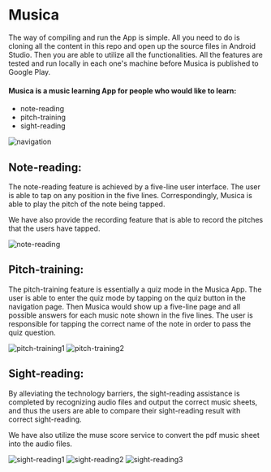 # Musica
The way of compiling and run the App is simple. All you need to do is 
cloning all the content in this repo and open up the source files in 
Android Studio. Then you are able to utilize all the functionalities. 
All the features are tested and run locally in each one's machine before
Musica is published to Google Play.
#### Musica is a music learning App for people who would like to learn:
- note-reading
- pitch-training
- sight-reading

![navigation](snapshot/navigation.jpeg)

## Note-reading:
The note-reading feature is achieved by a five-line user interface. The user 
is able to tap on any position in the five lines. Correspondingly, Musica is 
able to play the pitch of the note being tapped.

We have also provide the recording feature that is able to record the pitches 
that the users have tapped.

![note-reading](snapshot/note-reading.jpeg)


## Pitch-training:
The pitch-training feature is essentially a quiz mode in the Musica App. The 
user is able to enter the quiz mode by tapping on the quiz button in the 
navigation page. Then Musica would show up a five-line page and all possible 
answers for each music note shown in the five lines. The user is responsible 
for tapping the correct name of the note in order to pass the quiz question.

![pitch-training1](snapshot/quiz.jpeg)
![pitch-training2](snapshot/quizResult.jpeg)

## Sight-reading:
By alleviating the technology barriers, the sight-reading assistance is 
completed by recognizing audio files and output the correct music sheets, 
and thus the users are able to compare their sight-reading result with 
correct sight-reading.

We have also utilize the muse score service to convert the pdf music sheet
into the audio files.

![sight-reading1](snapshot/midi.jpeg)
![sight-reading2](snapshot/imageInstruction.jpeg)
![sight-reading3](snapshot/imageDisplay.jpeg)
